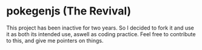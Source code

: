 # pokegenjs (The Revival)

This project has been inactive for two years. So I decided to fork it and use it as both its intended use, aswell as coding practice. Feel free to contribute to this, and give me pointers on things.